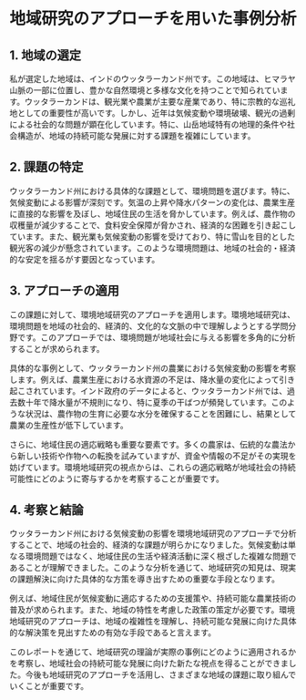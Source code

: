 # 地域研究のアプローチを用いた事例分析

## 1. 地域の選定

私が選定した地域は、インドのウッタラーカンド州です。この地域は、ヒマラヤ山脈の一部に位置し、豊かな自然環境と多様な文化を持つことで知られています。ウッタラーカンドは、観光業や農業が主要な産業であり、特に宗教的な巡礼地としての重要性が高いです。しかし、近年は気候変動や環境破壊、観光の過剰による社会的な問題が顕在化しています。特に、山岳地域特有の地理的条件や社会構造が、地域の持続可能な発展に対する課題を複雑にしています。

## 2. 課題の特定

ウッタラーカンド州における具体的な課題として、環境問題を選びます。特に、気候変動による影響が深刻です。気温の上昇や降水パターンの変化は、農業生産に直接的な影響を及ぼし、地域住民の生活を脅かしています。例えば、農作物の収穫量が減少することで、食料安全保障が脅かされ、経済的な困難を引き起こしています。また、観光業も気候変動の影響を受けており、特に雪山を目的とした観光客の減少が懸念されています。このような環境問題は、地域の社会的・経済的な安定を揺るがす要因となっています。

## 3. アプローチの適用

この課題に対して、環境地域研究のアプローチを適用します。環境地域研究は、環境問題を地域の社会的、経済的、文化的な文脈の中で理解しようとする学問分野です。このアプローチでは、環境問題が地域社会に与える影響を多角的に分析することが求められます。

具体的な事例として、ウッタラーカンド州の農業における気候変動の影響を考察します。例えば、農業生産における水資源の不足は、降水量の変化によって引き起こされています。インド政府のデータによると、ウッタラーカンド州では、過去数十年で降水量が不規則になり、特に夏季の干ばつが頻発しています。このような状況は、農作物の生育に必要な水分を確保することを困難にし、結果として農業の生産性が低下しています。

さらに、地域住民の適応戦略も重要な要素です。多くの農家は、伝統的な農法から新しい技術や作物への転換を試みていますが、資金や情報の不足がその実現を妨げています。環境地域研究の視点からは、これらの適応戦略が地域社会の持続可能性にどのように寄与するかを考察することが重要です。

## 4. 考察と結論

ウッタラーカンド州における気候変動の影響を環境地域研究のアプローチで分析することで、地域の社会的、経済的な課題が明らかになりました。気候変動は単なる環境問題ではなく、地域住民の生活や経済活動に深く根ざした複雑な問題であることが理解できました。このような分析を通じて、地域研究の知見は、現実の課題解決に向けた具体的な方策を導き出すための重要な手段となります。

例えば、地域住民が気候変動に適応するための支援策や、持続可能な農業技術の普及が求められます。また、地域の特性を考慮した政策の策定が必要です。環境地域研究のアプローチは、地域の複雑性を理解し、持続可能な発展に向けた具体的な解決策を見出すための有効な手段であると言えます。

このレポートを通じて、地域研究の理論が実際の事例にどのように適用されるかを考察し、地域社会の持続可能な発展に向けた新たな視点を得ることができました。今後も地域研究のアプローチを活用し、さまざまな地域の課題に取り組んでいくことが重要です。
